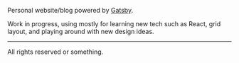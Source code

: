 Personal website/blog powered by [Gatsby](https://github.com/gatsbyjs/gatsby).

Work in progress, using mostly for learning new tech such as React, grid layout, and playing around with new design ideas.

---

All rights reserved or something.